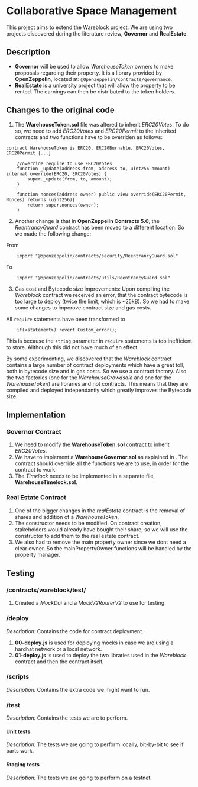 # Collaborative Space Management
This project aims to extend the Wareblock project. We are using two projects discovered during the literature review, __Governor__ and __RealEstate__.

## Description
- __Governor__ will be used to allow _WarehouseToken_ owners to make proposals regarding their property. It is a library provided by __OpenZeppelin__, located at: `@OpenZeppelin/contracts/governance`.
- __RealEstate__ is a university project that will allow the property to be rented. The earnings can then be distributed to the token holders.

## Changes to the original code
1. The __WarehouseToken.sol__ file was altered to inherit _ERC20Votes_. To do so, we need to add _ERC20Votes_ and _ERC20Permit_ to the inherited contracts and two functions have to be overriden as follows:
```solidity
contract WarehouseToken is ERC20, ERC20Burnable, ERC20Votes, ERC20Permit {...}
```

```solidity
    //override require to use ERC20Votes
    function _update(address from, address to, uint256 amount) internal override(ERC20, ERC20Votes) {
        super._update(from, to, amount);
    }

    function nonces(address owner) public view override(ERC20Permit, Nonces) returns (uint256){
        return super.nonces(owner);
    }
```
2. Another change is that in __OpenZeppelin Contracts 5.0__, the _ReentrancyGuard_ contract has been moved to a different location. So we made the following change:

From
```solidity
    import "@openzeppelin/contracts/security/ReentrancyGuard.sol"
```
To
```solidity
    import "@openzeppelin/contracts/utils/ReentrancyGuard.sol"
```

3. Gas cost and Bytecode size improvements:
Upon compiling the _Wareblock_ contract we received an error, that the contract bytecode is too large to deploy (twice the limit, which is ~25kB). So we had to make some changes to imporove contract size and gas costs.

All `require` statements have been transformed to
```solidity
    if(<statement>) revert Custom_error();
```
This is because the `string` parameter in `require` statements is too inefficient to store. Allthough this did not have much of an effect.

By some experimenting, we discovered that the _Wareblock_ contract contains a large number of contract deployments which have a great toll, both in bytecode size and in gas costs. So we use a contract factory. Also the two factories (one for the _WarehouseCrowdsale_ and one for the _WarehouseToken_) are libraries and not contracts. This means that they are compiled and deployed independantly which greatly improves the Bytecode size. 

## Implementation

### Governor Contract
1. We need to modify the __WarehouseToken.sol__ contract to inherit _ERC20Votes_.
2. We have to implement a __WarehouseGovernor.sol__ as explained in <How to setup on-chain governance>. The contract should override all the functions we are to use, in order for the contract to work.
3. The _Timelock_ needs to be implemented in a separate file, __WarehouseTimelock.sol__.

### Real Estate Contract
1. One of the bigger changes in the _realEstate_ contract is the removal of shares and addition of a _WarehouseToken_.
2. The constructor needs to be modified. On contract creation, stakeholders would already have bought their share, so we will use the constructor to add them to the real estate contract.
3. We also had to remove the main property owner since we dont need a clear owner. So the mainPropertyOwner functions will be handled by the property manager.

## Testing

### __/contracts/wareblock/test/__
1. Created a _MockDai_ and a _MockV2RourerV2_ to use for testing.

### __/deploy__
_Description:_ Contains the code for contract deployment.

1. __00-deploy.js__ is used for deploying mocks in case we are using a hardhat network or a local network.
2. __01-deploy.js__ is used to deploy the two libraries used in the _Wareblock_ contract and then the contract itself.

### __/scripts__
_Description:_ Contains the extra code we might want to run.

### __/test__
_Description:_ Contains the tests we are to perform.

#### Unit tests
_Description:_ The tests we are going to perform locally, bit-by-bit to see if parts work.

#### Staging tests
_Description:_ The tests we are going to perform on a testnet.
